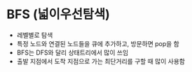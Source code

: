# BFS (넓이우선탐색)
- 레벨별로 탐색
- 특정 노드와 연결된 노드들을 큐에 추가하고, 방문하면 pop을 함
- BFS는 DFS와 달리 상태트리에서 많이 쓰임
- 출발 지점에서 도착 지점으로 가는 최단거리를 구할 때 많이 사용함 